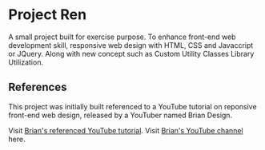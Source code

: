# Project Ren

A small project built for exercise purpose. To enhance front-end web development skill, responsive web design with HTML, CSS and Javaccript or JQuery. Along with new concept such as Custom Utility Classes Library Utilization.

## References 

This project was initially built referenced to a YouTube tutorial on reponsive front-end web design, released by a YouTuber named Brian Design.

Visit [Brian's referenced YouTube tutorial](https://www.youtube.com/watch?v=3-2Pj5hxwrw).
Visit [Brian's YouTube channel](https://www.youtube.com/channel/UCsKsymTY_4BYR-wytLjex7A) here.
